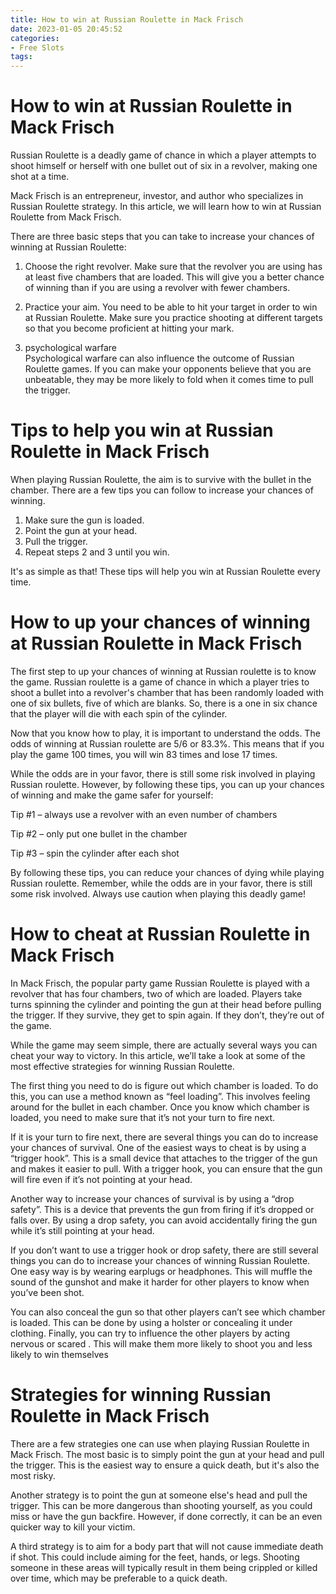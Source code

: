 ```yaml
---
title: How to win at Russian Roulette in Mack Frisch
date: 2023-01-05 20:45:52
categories:
- Free Slots
tags:
---
```



#  How to win at Russian Roulette in Mack Frisch

Russian Roulette is a deadly game of chance in which a player attempts to shoot himself or herself with one bullet out of six in a revolver, making one shot at a time.

Mack Frisch is an entrepreneur, investor, and author who specializes in Russian Roulette strategy. In this article, we will learn how to win at Russian Roulette from Mack Frisch.

There are three basic steps that you can take to increase your chances of winning at Russian Roulette:

1. Choose the right revolver. Make sure that the revolver you are using has at least five chambers that are loaded. This will give you a better chance of winning than if you are using a revolver with fewer chambers.

2. Practice your aim. You need to be able to hit your target in order to win at Russian Roulette. Make sure you practice shooting at different targets so that you become proficient at hitting your mark.

3. psychological warfare  
 Psychological warfare can also influence the outcome of Russian Roulette games. If you can make your opponents believe that you are unbeatable, they may be more likely to fold when it comes time to pull the trigger.

#  Tips to help you win at Russian Roulette in Mack Frisch

When playing Russian Roulette, the aim is to survive with the bullet in the chamber. There are a few tips you can follow to increase your chances of winning.

1. Make sure the gun is loaded.
2. Point the gun at your head.
3. Pull the trigger.
4. Repeat steps 2 and 3 until you win.

It's as simple as that! These tips will help you win at Russian Roulette every time.

#  How to up your chances of winning at Russian Roulette in Mack Frisch

The first step to up your chances of winning at Russian roulette is to know the game. Russian roulette is a game of chance in which a player tries to shoot a bullet into a revolver's chamber that has been randomly loaded with one of six bullets, five of which are blanks. So, there is a one in six chance that the player will die with each spin of the cylinder.

Now that you know how to play, it is important to understand the odds. The odds of winning at Russian roulette are 5/6 or 83.3%. This means that if you play the game 100 times, you will win 83 times and lose 17 times.

While the odds are in your favor, there is still some risk involved in playing Russian roulette. However, by following these tips, you can up your chances of winning and make the game safer for yourself:

Tip #1 – always use a revolver with an even number of chambers

Tip #2 – only put one bullet in the chamber

Tip #3 – spin the cylinder after each shot

By following these tips, you can reduce your chances of dying while playing Russian roulette. Remember, while the odds are in your favor, there is still some risk involved. Always use caution when playing this deadly game!

#  How to cheat at Russian Roulette in Mack Frisch


In Mack Frisch, the popular party game Russian Roulette is played with a revolver that has four chambers, two of which are loaded. Players take turns spinning the cylinder and pointing the gun at their head before pulling the trigger. If they survive, they get to spin again. If they don’t, they’re out of the game.

While the game may seem simple, there are actually several ways you can cheat your way to victory. In this article, we’ll take a look at some of the most effective strategies for winning Russian Roulette.

The first thing you need to do is figure out which chamber is loaded. To do this, you can use a method known as “feel loading”. This involves feeling around for the bullet in each chamber. Once you know which chamber is loaded, you need to make sure that it’s not your turn to fire next.

If it is your turn to fire next, there are several things you can do to increase your chances of survival. One of the easiest ways to cheat is by using a “trigger hook”. This is a small device that attaches to the trigger of the gun and makes it easier to pull. With a trigger hook, you can ensure that the gun will fire even if it’s not pointing at your head.

Another way to increase your chances of survival is by using a “drop safety”. This is a device that prevents the gun from firing if it’s dropped or falls over. By using a drop safety, you can avoid accidentally firing the gun while it’s still pointing at your head.

If you don’t want to use a trigger hook or drop safety, there are still several things you can do to increase your chances of winning Russian Roulette. One easy way is by wearing earplugs or headphones. This will muffle the sound of the gunshot and make it harder for other players to know when you’ve been shot.

You can also conceal the gun so that other players can’t see which chamber is loaded. This can be done by using a holster or concealing it under clothing. Finally, you can try to influence the other players by acting nervous or scared . This will make them more likely to shoot you and less likely to win themselves

#  Strategies for winning Russian Roulette in Mack Frisch

There are a few strategies one can use when playing Russian Roulette in Mack Frisch. The most basic is to simply point the gun at your head and pull the trigger. This is the easiest way to ensure a quick death, but it's also the most risky.

Another strategy is to point the gun at someone else's head and pull the trigger. This can be more dangerous than shooting yourself, as you could miss or have the gun backfire. However, if done correctly, it can be an even quicker way to kill your victim.

A third strategy is to aim for a body part that will not cause immediate death if shot. This could include aiming for the feet, hands, or legs. Shooting someone in these areas will typically result in them being crippled or killed over time, which may be preferable to a quick death.